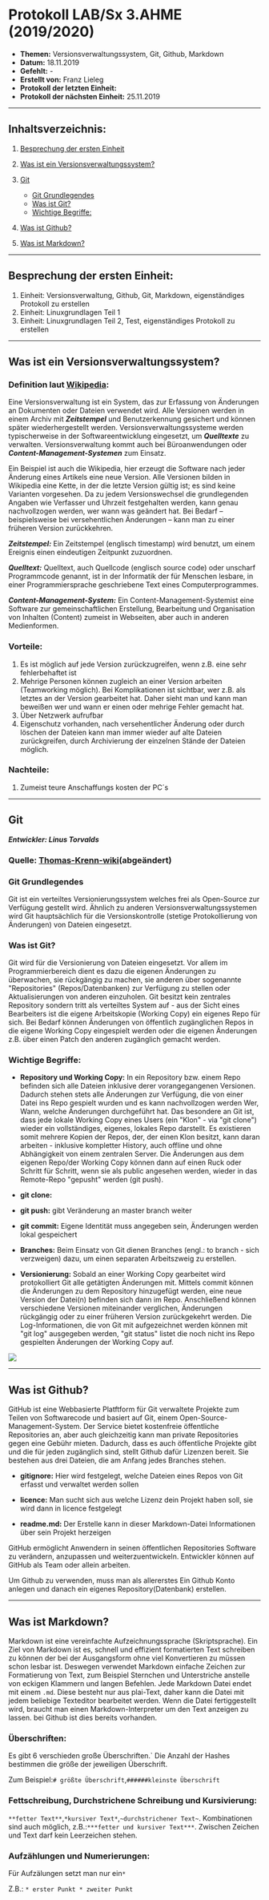 # Protokoll LAB/Sx 3.AHME (2019/2020)

* **Themen:** Versionsverwaltungssystem, Git, Github, Markdown
* **Datum:** 18.11.2019
* **Gefehlt:** -
* **Erstellt von:** Franz Lieleg 
* **Protokoll der letzten Einheit:**
* **Protokoll der nächsten Einheit:** 25.11.2019

-------------------------------------------------------------------------------------------------------------------------------------------

## Inhaltsverzeichnis:

1. [Besprechung der ersten Einheit](#besprechung-der-ersten-einheit)
1. [Was ist ein Versionsverwaltungssystem?](#was-ist-ein-versionsverwaltungssystem)
1. [Git](#git)
    * [Git Grundlegendes](#git-grundlegend)
    * [Was ist Git?](#was-ist-git)
    * [Wichtige Begriffe:](#wichtige-Begriffe)
    
 1. [Was ist Github?](#was-ist-github)
 1. [Was ist Markdown?](#was-ist-markdown)
----------------------------------------------------------------------------------------------------------------------------------------

## Besprechung der ersten Einheit:

1. Einheit: Versionsverwaltung, Github, Git, Markdown, eigenständiges Protokoll zu erstellen
1. Einheit: Linuxgrundlagen Teil 1
1. Einheit: Linuxgrundlagen Teil 2, Test, eigenständiges Protokoll zu erstellen

-------------------------------------------------------------------------------------------------------------------------------------------

## Was ist ein Versionsverwaltungssystem?
### Definition laut [Wikipedia](https://de.wikipedia.org/wiki/Versionsverwaltung):
Eine Versionsverwaltung ist ein System, das zur Erfassung von Änderungen an Dokumenten oder Dateien verwendet wird. Alle Versionen werden in einem Archiv mit ***Zeitstempel*** und Benutzerkennung gesichert und können später wiederhergestellt werden. Versionsverwaltungssysteme werden typischerweise in der Softwareentwicklung eingesetzt, um ***Quelltexte*** zu verwalten. Versionsverwaltung kommt auch bei Büroanwendungen oder ***Content-Management-Systemen*** zum Einsatz.

Ein Beispiel ist auch die Wikipedia, hier erzeugt die Software nach jeder Änderung eines Artikels eine neue Version. Alle Versionen bilden in Wikipedia eine Kette, in der die letzte Version gültig ist; es sind keine Varianten vorgesehen. Da zu jedem Versionswechsel die grundlegenden Angaben wie Verfasser und Uhrzeit festgehalten werden, kann genau nachvollzogen werden, wer wann was geändert hat. Bei Bedarf – beispielsweise bei versehentlichen Änderungen – kann man zu einer früheren Version zurückkehren.


***Zeitstempel:*** Ein Zeitstempel (englisch timestamp) wird benutzt, um einem Ereignis einen eindeutigen Zeitpunkt zuzuordnen.

***Quelltext:*** Quelltext, auch Quellcode (englisch source code) oder unscharf Programmcode genannt, ist in der Informatik der für    Menschen lesbare, in einer Programmiersprache geschriebene Text eines Computerprogrammes.

***Content-Management-System:*** Ein Content-Management-Systemist eine Software zur gemeinschaftlichen Erstellung, Bearbeitung und Organisation von Inhalten (Content) zumeist in Webseiten, aber auch in anderen Medienformen.


### Vorteile:
1. Es ist möglich auf jede Version zurückzugreifen, wenn z.B. eine sehr fehlerbehaftet ist
1. Mehrige Personen können zugleich an einer Version arbeiten (Teamworking möglich). Bei Komplikationen ist sichtbar, wer z.B. als letztes an der Version gearbeitet hat. Daher sieht man und kann man beweißen wer und wann er einen oder mehrige Fehler gemacht hat.
1. Über Netzwerk aufrufbar
1. Eigenschutz vorhanden, nach versehentlicher Änderung oder durch löschen der Dateien kann man immer wieder auf alte Dateien zurückgreifen, durch Archivierung der einzelnen Stände der Dateien möglich. 

### Nachteile:
1. Zumeist teure Anschaffungs kosten der PC´s

----------------------------------------------------------------------------------------------------------------------------------------

## Git
***Entwickler: Linus Torvalds***

### Quelle: [Thomas-Krenn-wiki](https://www.thomas-krenn.com/de/wiki/Git_Grundbegriffe#Was_ist_Git.3F)(abgeändert)

### Git Grundlegendes

Git ist ein verteiltes Versionierungssystem welches frei als Open-Source zur Verfügung gestellt wird.  Ähnlich zu anderen Versionsverwaltungssystemen wird Git hauptsächlich für die Versionskontrolle (stetige Protokollierung von Änderungen) von Dateien eingesetzt. 

### Was ist Git?

Git wird für die Versionierung von Dateien eingesetzt. Vor allem im Programmierbereich dient es dazu die eigenen Änderungen zu überwachen, sie rückgängig zu machen, sie anderen über sogenannte "Repositories" (Repos/Datenbanken) zur Verfügung zu stellen oder Aktualisierungen von anderen einzuholen. Git besitzt kein zentrales Repository sondern tritt als verteiltes System auf - aus der Sicht eines Bearbeiters ist die eigene Arbeitskopie (Working Copy) ein eigenes Repo für sich. Bei Bedarf können Änderungen von öffentlich zugänglichen Repos in die eigene Working Copy eingespielt werden oder die eigenen Änderungen z.B. über einen Patch den anderen zugänglich gemacht werden.

### Wichtige Begriffe:
* **Repository und Working Copy:** In ein Repository bzw. einem Repo befinden sich alle Dateien inklusive derer vorangegangenen Versionen. Dadurch stehen stets alle Änderungen zur Verfügung, die von einer Datei ins Repo gespielt wurden und es kann nachvollzogen werden Wer, Wann, welche Änderungen durchgeführt hat. Das besondere an Git ist, dass jede lokale Working Copy eines Users (ein "Klon" - via "git clone") wieder ein vollständiges, eigenes, lokales Repo darstellt. Es existieren somit mehrere Kopien der Repos, der, der einen Klon besitzt, kann daran arbeiten - inklusive kompletter History, auch offline und ohne Abhängigkeit von einem zentralen Server. Die Änderungen aus dem eigenen Repo/der Working Copy können dann auf einen Ruck oder Schritt für Schritt, wenn sie als public angesehen werden, wieder in das Remote-Repo "gepusht" werden (git push).



* **git clone:**
* **git push:** gibt Veränderung an master branch weiter
* **git commit:** Eigene Identität muss angegeben sein, Änderungen werden lokal gespeichert



* **Branches:** Beim Einsatz von Git dienen Branches (engl.: to branch - sich verzweigen) dazu, um einen separaten Arbeitszweig zu erstellen.

* **Versionierung:** Sobald an einer Working Copy gearbeitet wird protokolliert Git alle getätigten Änderungen mit. Mittels commit können die Änderungen zu dem Repository hinzugefügt werden, eine neue Version der Datei(n) befinden sich dann im Repo. Anschließend können verschiedene Versionen miteinander verglichen, Änderungen rückgängig oder zu einer früheren Version zurückgekehrt werden. Die Log-Informationen, die von Git mit aufgezeichnet werden können mit "git log" ausgegeben werden, "git status" listet die noch nicht ins Repo gespielten Änderungen der Working Copy auf.

![](http://www.terminus-notfallmedizin.de/blog/wp-content/uploads/2011/01/local-remote.png)

----------------------------------------------------------------------------------------------------------------------------------------

## Was ist Github?

GitHub ist eine Webbasierte Platftform für Git verwaltete Projekte zum Teilen von Softwarecode und basiert auf Git, einem Open-Source-Management-System. Der Service bietet kostenfreie öffentliche Repositories an, aber auch gleichzeitig kann man private Repositories gegen eine Gebühr mieten. Dadurch, dass es auch öffentliche Projekte gibt und die für jeden zugänglich sind, stellt Github dafür Lizenzen bereit. Sie bestehen aus drei Dateien, die am Anfang jedes Branches stehen.

* **gitignore:** Hier wird festgelegt, welche Dateien eines Repos von Git erfasst und verwaltet werden sollen 

* **licence:** Man sucht sich aus welche Lizenz dein Projekt haben soll, sie wird dann in licence festgelegt

* **readme.md:** Der Erstelle kann in dieser Markdown-Datei Informationen über sein Projekt herzeigen


GitHub ermöglicht Anwendern in seinen öffentlichen Repositories Software zu verändern, anzupassen und weiterzuentwickeln. Entwickler können auf GitHub als Team oder allein arbeiten.

Um Github zu verwenden, muss man als allererstes Ein Github Konto anlegen und danach ein eigenes Repository(Datenbank) erstellen.

----------------------------------------------------------------------------------------------------------------------------------------

## Was ist Markdown?

Markdown ist eine vereinfachte Aufzeichnungssprache (Skriptsprache). Ein Ziel von Markdown ist es, schnell und effizient formatierten Text schreiben zu können der bei der Ausgangsform ohne viel Konvertieren zu müssen schon lesbar ist. Deswegen verwendet Markdown einfache Zeichen zur Formatierung von Text, zum Beispiel Sternchen und Unterstriche anstelle von eckigen Klammern und langen Befehlen.
Jede Markdown Datei endet mit einem ```.md```. Diese besteht nur aus plai-Text, daher kann die Datei mit jedem beliebige Texteditor bearbeitet werden. Wenn die Datei fertiggestellt wird, braucht man einen Markdown-Interpreter um den Text anzeigen zu lassen. bei Github ist dies bereits vorhanden.

### Überschriften:
Es gibt 6 verschieden große Überschriften.` Die Anzahl der Hashes bestimmen die größe der jeweiligen Überschrift.

Zum Beispiel:```# größte Überschrift```,```######kleinste Überschrift```

### Fettschreibung, Durchstrichene Schreibung und Kursivierung:
```**fetter Text**```,```*kursiver Text*```,```~durchstrichener Text~```. Kombinationen sind auch möglich, z.B.:```***fetter und kursiver Text***```. Zwischen Zeichen und Text darf kein Leerzeichen stehen.

### Aufzählungen und Numerierungen:
Für Aufzälungen setzt man nur ein```*```

Z.B.: ```
      * erster Punkt
      * zweiter Punkt
      ```




